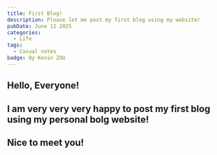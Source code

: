 ```yaml
---
title: First Blog!
description: Please let me post my first blog using my website!
pubDate: June 12 2025
categories:
  - Life
tags:
  - Casual notes
badge: By Kevin ZOU
---
```


## Hello, Everyone!
## I am very very very happy to post my first blog using my personal bolg website!
## Nice to meet you!